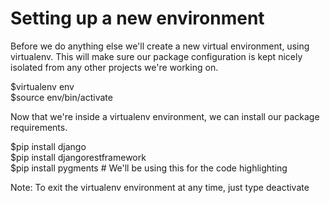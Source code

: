 # Setting up a new environment
Before we do anything else we'll create a new virtual environment, using virtualenv. This will make sure our package configuration is kept nicely isolated from any other projects we're working on.

$virtualenv env  </br>
$source env/bin/activate  </br>

Now that we're inside a virtualenv environment, we can install our package requirements.

$pip install django  </br>
$pip install djangorestframework  </br>
$pip install pygments  # We'll be using this for the code highlighting  </br>

Note: To exit the virtualenv environment at any time, just type deactivate
